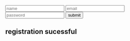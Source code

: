<form method="post">
    <input type="text" name="name" placeholder="name">
    <input type="email" name="email" placeholder="email">
    <input type="password" name="password" placeholder="password">
    <input type="submit" value="submit">
</form>
<h2>registration sucessful</h2>
